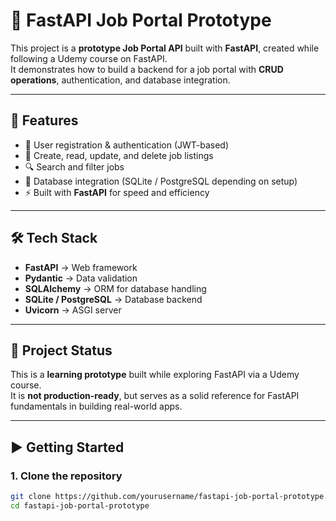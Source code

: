 # 💼 FastAPI Job Portal Prototype  

This project is a **prototype Job Portal API** built with **FastAPI**, created while following a Udemy course on FastAPI.  
It demonstrates how to build a backend for a job portal with **CRUD operations**, authentication, and database integration.  

---

## 🚀 Features
- 👤 User registration & authentication (JWT-based)  
- 📝 Create, read, update, and delete job listings  
- 🔍 Search and filter jobs  
- 💾 Database integration (SQLite / PostgreSQL depending on setup)  
- ⚡ Built with **FastAPI** for speed and efficiency  

---

## 🛠️ Tech Stack
- **FastAPI** → Web framework  
- **Pydantic** → Data validation  
- **SQLAlchemy** → ORM for database handling  
- **SQLite / PostgreSQL** → Database backend  
- **Uvicorn** → ASGI server  

---

## 📂 Project Status
This is a **learning prototype** built while exploring FastAPI via a Udemy course.  
It is **not production-ready**, but serves as a solid reference for FastAPI fundamentals in building real-world apps.  

---

## ▶️ Getting Started  

### 1. Clone the repository  
```bash
git clone https://github.com/yourusername/fastapi-job-portal-prototype.git
cd fastapi-job-portal-prototype
